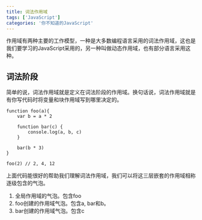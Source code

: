 ```yaml
---
title: 词法作用域
tags: ['JavaScript']
categories: '你不知道的JavaScript'
---
```


作用域有两种主要的工作模型，一种是大多数编程语言采用的词法作用域，这也是我们要学习的JavaScript采用的，另一种叫做动态作用域，也有部分语言采用这种。

## 词法阶段

简单的说，词法作用域就是定义在词法阶段的作用域。换句话说，词法作用域就是有你写代码时将变量和块作用域写到哪里决定的。

```
function foo(a){
    var b = a * 2

    function bar(c) {
        console.log(a, b, c)
    }

    bar(b * 3)
}

foo(2) // 2, 4, 12
```
上面代码能很好的帮助我们理解词法作用域，我们可以将这三层嵌套的作用域相称逐级包含的气泡。

1. 全局作用域的气泡。包含foo
2. foo创建的作用域气泡。包含a, bar和b。
3. bar创建的作用域气泡。包含c

